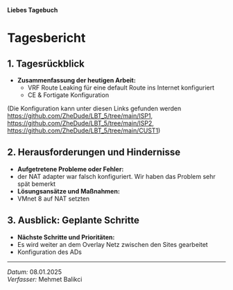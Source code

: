 **Liebes Tagebuch**

# Tagesbericht

## 1. Tagesrückblick
* **Zusammenfassung der heutigen Arbeit:**
  - VRF Route Leaking für eine default Route ins Internet konfiguriert
  - CE & Fortigate Konfiguration


(Die Konfiguration kann unter diesen Links gefunden werden https://github.com/ZheDude/LBT_5/tree/main/ISP1, https://github.com/ZheDude/LBT_5/tree/main/ISP2, https://github.com/ZheDude/LBT_5/tree/main/CUST1)

## 2. Herausforderungen und Hindernisse
* **Aufgetretene Probleme oder Fehler:**
* der NAT adapter war falsch konfiguriert. Wir haben das Problem sehr spät bemerkt
* **Lösungsansätze und Maßnahmen:**
* VMnet 8 auf NAT setzten
 

## 3. Ausblick: Geplante Schritte
* **Nächste Schritte und Prioritäten:**
* Es wird weiter an dem Overlay Netz zwischen den Sites gearbeitet
* Konfiguration des ADs

---

*Datum:* 08.01.2025     
*Verfasser:* Mehmet Balikci